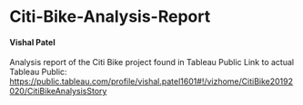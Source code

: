 # Citi-Bike-Analysis-Report
#### Vishal Patel
Analysis report of the Citi Bike project found in Tableau Public
Link to actual Tableau Public: https://public.tableau.com/profile/vishal.patel1601#!/vizhome/CitiBike20192020/CitiBikeAnalysisStory
